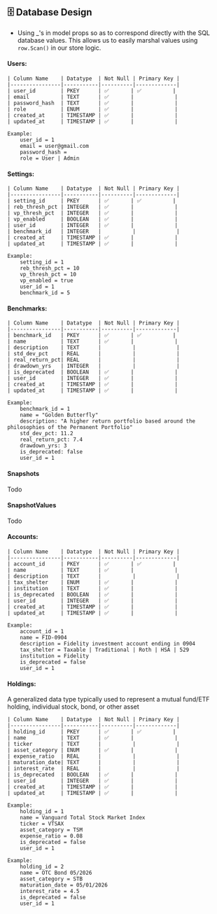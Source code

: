 ## 🗄 Database Design

- Using _'s in model props so as to correspond directly with the SQL database values.  This allows us to easily marshal values using `row.Scan()` in our store logic.

#### Users: 

    | Column Name    | Datatype  | Not Null | Primary Key |
    |----------------|-----------|----------|-------------|
    | user_id        | PKEY      | ✅       | ✅          |
    | email          | TEXT      | ✅       |             |
    | password_hash  | TEXT      | ✅       |             |
    | role           | ENUM      | ✅       |             |
    | created_at     | TIMESTAMP | ✅       |             |
    | updated_at     | TIMESTAMP | ✅       |             |
    
    Example:
        user_id = 1
        email = user@gmail.com
        password_hash = 
        role = User | Admin

#### Settings:

    | Column Name    | Datatype  | Not Null | Primary Key |
    |----------------|-----------|----------|-------------|
    | setting_id     | PKEY      | ✅       | ✅          |
    | reb_thresh_pct | INTEGER   | ✅       |             |
    | vp_thresh_pct  | INTEGER   | ✅       |             |
    | vp_enabled     | BOOLEAN   | ✅       |             |
    | user_id        | INTEGER   | ✅       |             |
    | benchmark_id   | INTEGER   |          |             |
    | created_at     | TIMESTAMP | ✅       |             |
    | updated_at     | TIMESTAMP | ✅       |             |

    Example:
        setting_id = 1
        reb_thresh_pct = 10
        vp_thresh_pct = 10
        vp_enabled = true
        user_id = 1
        benchmark_id = 5

#### Benchmarks:

    | Column Name    | Datatype  | Not Null | Primary Key |
    |----------------|-----------|----------|-------------|
    | benchmark_id   | PKEY      | ✅       | ✅          |
    | name           | TEXT      | ✅       |             |
    | description    | TEXT      |          |             |
    | std_dev_pct    | REAL      |          |             |
    | real_return_pct| REAL      |          |             |
    | drawdown_yrs   | INTEGER   |          |             |
    | is_deprecated  | BOOLEAN   | ✅       |             |
    | user_id        | INTEGER   | ✅       |             |
    | created_at     | TIMESTAMP | ✅       |             |
    | updated_at     | TIMESTAMP | ✅       |             |

    Example:
        benchmark_id = 1
        name = "Golden Butterfly"
        description: "A higher return portfolio based around the philosophies of the Permanent Portfolio"
        std_dev_pct: 11.2 
        real_return_pct: 7.4
        drawdown_yrs: 3
        is_deprecated: false
        user_id = 1

#### Snapshots
Todo

#### SnapshotValues
Todo 

#### Accounts:

    | Column Name    | Datatype  | Not Null | Primary Key |
    |----------------|-----------|----------|-------------|
    | account_id     | PKEY      | ✅       | ✅          |
    | name           | TEXT      | ✅       |             |
    | description    | TEXT      |          |             |
    | tax_shelter    | ENUM      | ✅       |             |
    | institution    | TEXT      | ✅       |             |
    | is_deprecated  | BOOLEAN   | ✅       |             |
    | user_id        | INTEGER   | ✅       |             |
    | created_at     | TIMESTAMP | ✅       |             |
    | updated_at     | TIMESTAMP | ✅       |             |

    Example:  
        account_id = 1
        name = FID-0904
        description = Fidelity investment account ending in 0904
        tax_shelter = Taxable | Traditional | Roth | HSA | 529
        institution = Fidelity
        is_deprecated = false
        user_id = 1
        
#### Holdings:
A generalized data type typically used to represent a mutual fund/ETF holding, individual stock, bond, or other asset 

    | Column Name    | Datatype  | Not Null | Primary Key |
    |----------------|-----------|----------|-------------|
    | holding_id     | PKEY      | ✅       | ✅          |
    | name           | TEXT      | ✅       |             |
    | ticker         | TEXT      |          |             |
    | asset_category | ENUM      | ✅       |             |
    | expense_ratio  | REAL      |          |             |
    | maturation_date| TEXT      |          |             |
    | interest_rate  | REAL      |          |             |
    | is_deprecated  | BOOLEAN   | ✅       |             |
    | user_id        | INTEGER   | ✅       |             |
    | created_at     | TIMESTAMP | ✅       |             |
    | updated_at     | TIMESTAMP | ✅       |             |
    
    Example:
        holding_id = 1
        name = Vanguard Total Stock Market Index
        ticker = VTSAX
        asset_category = TSM 
        expense_ratio = 0.08
        is_deprecated = false
        user_id = 1   

    Example:
        holding_id = 2
        name = OTC Bond 05/2026
        asset_category = STB
        maturation_date = 05/01/2026
        interest_rate = 4.5
        is_deprecated = false
        user_id = 1
